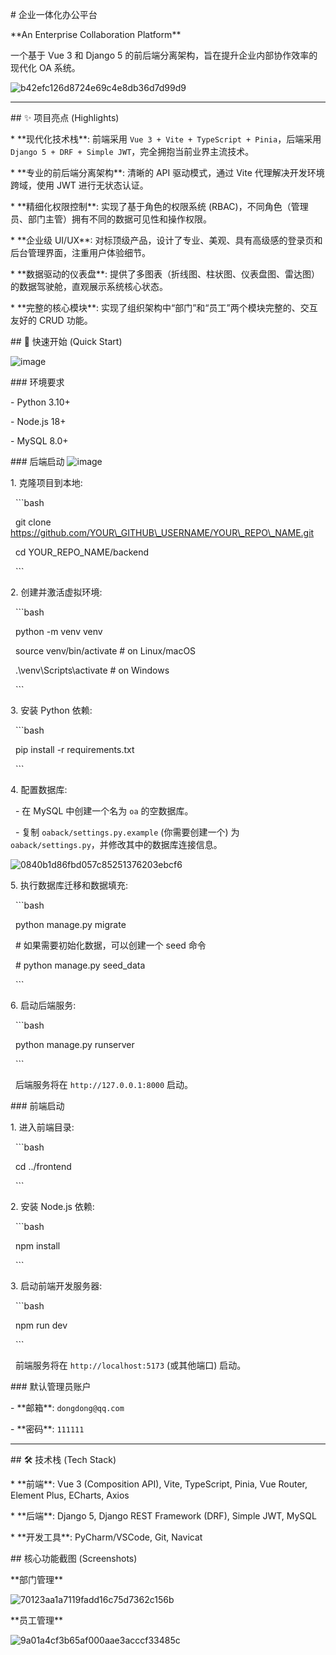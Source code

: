 \# 企业一体化办公平台



\*\*An Enterprise Collaboration Platform\*\*



一个基于 Vue 3 和 Django 5 的前后端分离架构，旨在提升企业内部协作效率的现代化 OA 系统。



![b42efc126d8724e69c4e8db36d7d99d9](https://github.com/user-attachments/assets/7d8e49f2-d945-4b4f-b3d8-40d06a3f56df)

---



\## ✨ 项目亮点 (Highlights)



\*   \*\*现代化技术栈\*\*: 前端采用 `Vue 3 + Vite + TypeScript + Pinia`，后端采用 `Django 5 + DRF + Simple JWT`，完全拥抱当前业界主流技术。

\*   \*\*专业的前后端分离架构\*\*: 清晰的 API 驱动模式，通过 Vite 代理解决开发环境跨域，使用 JWT 进行无状态认证。

\*   \*\*精细化权限控制\*\*: 实现了基于角色的权限系统 (RBAC)，不同角色（管理员、部门主管）拥有不同的数据可见性和操作权限。

\*   \*\*企业级 UI/UX\*\*: 对标顶级产品，设计了专业、美观、具有高级感的登录页和后台管理界面，注重用户体验细节。

\*   \*\*数据驱动的仪表盘\*\*: 提供了多图表（折线图、柱状图、仪表盘图、雷达图）的数据驾驶舱，直观展示系统核心状态。

\*   \*\*完整的核心模块\*\*: 实现了组织架构中“部门”和“员工”两个模块完整的、交互友好的 CRUD 功能。



\## 🚀 快速开始 (Quick Start)

![image](https://github.com/user-attachments/assets/325bbc1c-fd87-403d-b4be-420c044cee41)


\### 环境要求

\- Python 3.10+

\- Node.js 18+

\- MySQL 8.0+



\### 后端启动
![image](https://github.com/user-attachments/assets/5ec155ee-6407-408f-a606-cf0fe44d3f4b)



1\.  克隆项目到本地:

&nbsp;   ```bash

&nbsp;   git clone https://github.com/YOUR\_GITHUB\_USERNAME/YOUR\_REPO\_NAME.git

&nbsp;   cd YOUR\_REPO\_NAME/backend

&nbsp;   ```

2\.  创建并激活虚拟环境:

&nbsp;   ```bash

&nbsp;   python -m venv venv

&nbsp;   source venv/bin/activate  # on Linux/macOS

&nbsp;   .\\venv\\Scripts\\activate   # on Windows

&nbsp;   ```

3\.  安装 Python 依赖:

&nbsp;   ```bash

&nbsp;   pip install -r requirements.txt

&nbsp;   ```

4\.  配置数据库:

&nbsp;   - 在 MySQL 中创建一个名为 `oa` 的空数据库。

&nbsp;   - 复制 `oaback/settings.py.example` (你需要创建一个) 为 `oaback/settings.py`，并修改其中的数据库连接信息。

![0840b1d86fbd057c85251376203ebcf6](https://github.com/user-attachments/assets/a133bb9c-b61c-4e9a-9196-d0202816c8c0)


5\.  执行数据库迁移和数据填充:

&nbsp;   ```bash

&nbsp;   python manage.py migrate

&nbsp;   # 如果需要初始化数据，可以创建一个 seed 命令

&nbsp;   # python manage.py seed\_data 

&nbsp;   ```

6\.  启动后端服务:

&nbsp;   ```bash

&nbsp;   python manage.py runserver

&nbsp;   ```

&nbsp;   后端服务将在 `http://127.0.0.1:8000` 启动。



\### 前端启动



1\.  进入前端目录:

&nbsp;   ```bash

&nbsp;   cd ../frontend

&nbsp;   ```

2\.  安装 Node.js 依赖:

&nbsp;   ```bash

&nbsp;   npm install

&nbsp;   ```

3\.  启动前端开发服务器:

&nbsp;   ```bash

&nbsp;   npm run dev

&nbsp;   ```

&nbsp;   前端服务将在 `http://localhost:5173` (或其他端口) 启动。



\### 默认管理员账户

\- \*\*邮箱\*\*: `dongdong@qq.com`

\- \*\*密码\*\*: `111111`



---



\## 🛠️ 技术栈 (Tech Stack)



\*   \*\*前端\*\*: Vue 3 (Composition API), Vite, TypeScript, Pinia, Vue Router, Element Plus, ECharts, Axios

\*   \*\*后端\*\*: Django 5, Django REST Framework (DRF), Simple JWT, MySQL

\*   \*\*开发工具\*\*: PyCharm/VSCode, Git, Navicat



\## 核心功能截图 (Screenshots)



\*\*部门管理\*\*

![70123aa1a7119fadd16c75d7362c156b](https://github.com/user-attachments/assets/e7325380-4af3-440f-b74c-baa1eee74285)




\*\*员工管理\*\*

![9a01a4cf3b65af000aae3acccf33485c](https://github.com/user-attachments/assets/6994ca37-9984-49a4-8d5a-50186d7bbd13)





